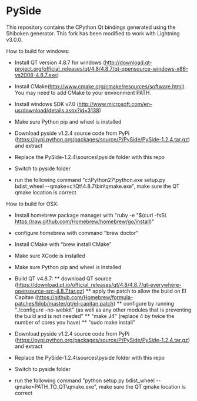 # PySide
This repository contains the CPython Qt bindings generated using the Shiboken generator. This fork has been modified to work with Lightning v3.0.0.

How to build for windows:
* Install QT version 4.8.7 for windows (http://download.qt-project.org/official_releases/qt/4.8/4.8.7/qt-opensource-windows-x86-vs2008-4.8.7.exe)
* Install CMake(http://www.cmake.org/cmake/resources/software.html). You may need to add CMake to your environment PATH.
* Install windows SDK v7.0 (http://www.microsoft.com/en-us/download/details.aspx?id=3138)
* Make sure Python pip and wheel is installed

* Download pyside v1.2.4 source code from PyPi (https://pypi.python.org/packages/source/P/PySide/PySide-1.2.4.tar.gz) and extract
* Replace the PySide-1.2.4\sources\pyside folder with this repo

* Switch to pyside folder
* run the following command "c:\Python27\python.exe setup.py bdist_wheel --qmake=c:\Qt\4.8.7\bin\qmake.exe", make sure the QT qmake location is correct

How to build for OSX:

* Install homebrew package manager with
"ruby -e "$(curl -fsSL https://raw.github.com/Homebrew/homebrew/go/install)"
* configure homebrew with command "brew doctor"
* Install CMake with "brew install CMake"
* Make sure XCode is installed 
* Make sure Python pip and wheel is installed

* Build QT v4.8.7:
** download QT source (https://download.qt.io/official_releases/qt/4.8/4.8.7/qt-everywhere-opensource-src-4.8.7.tar.gz)
** apply the patch to allow the build on El Capitan (https://github.com/Homebrew/formula-patches/blob/master/qt/el-capitan.patch)
** configure by running "./configure -no-webkit"  (as well as any other modules that is preventing the build and is not needed" 
** "make J4" (replace 4 by twice the number of cores you have)
** "sudo make install"

* Download pyside v1.2.4 source code from PyPi (https://pypi.python.org/packages/source/P/PySide/PySide-1.2.4.tar.gz) and extract
* Replace the PySide-1.2.4\sources\pyside folder with this repo

* Switch to pyside folder
* run the following command "python setup.py bdist_wheel --qmake=PATH_TO_QT\qmake.exe", make sure the QT qmake location is correct

